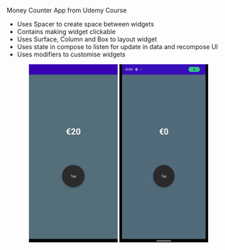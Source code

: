 Money Counter App from Udemy Course

- Uses Spacer to create space between widgets
- Contains making widget clickable
- Uses Surface, Column and Box to layout widget 
- Uses state in compose to listen for update in data and recompose UI
- Uses modifiers to customise widgets

<p align="middle">
    <img src="screenshots/app.png" width="200" height="400"> 
    <img src="screenshots/counter.gif" width="200" height="400">
</p>